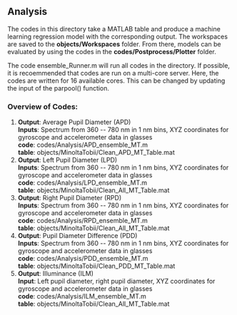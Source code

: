 ## Analysis

The codes in this directory take a MATLAB table and produce a machine learning regression model with the corresponding output. The workspaces are saved to the **objects/Workspaces** folder. From there, models can be evaluated by using the codes in the **codes/Postprocess/Plotter** folder. 

The code ensemble_Runner.m will run all codes in the directory. If possible, it is recoemmended that codes are run on a multi-core server. Here, the codes are written for 16 available cores. This can be changed by updating the input of the parpool() function.

### Overview of Codes:

   1.  **Output**: Average Pupil Diameter (APD)     
        **Inputs**:  Spectrum from 360 -- 780 nm in 1 nm bins, XYZ coordinates for gyroscope and accelerometer data in glasses<br>
        **code**:   codes/Analysis/APD_ensemble_MT.m <br>
        **table**:  objects/MinoltaTobii/Clean_APD_MT_Table.mat
   2.  **Output**: Left Pupil Diameter (LPD)<br> **Inputs**:  Spectrum from 360 -- 780 nm in 1 nm bins, XYZ coordinates for gyroscope and accelerometer data in glasses<br>
        **code**:   codes/Analysis/LPD_ensemble_MT.m<br>
        **table**:  objects/MinoltaTobii/Clean_All_MT_Table.mat
   3.  **Output**: Right Pupil Diameter (RPD)<br> **Inputs**:  Spectrum from 360 -- 780 nm in 1 nm bins, XYZ coordinates for gyroscope and accelerometer data in glasses<br>
        **code**:   codes/Analysis/RPD_ensemble_MT.m<br>
        **table**:  objects/MinoltaTobii/Clean_All_MT_Table.mat
   4.  **Output**: Pupil Diameter Difference (PDD)<br> **Inputs**:  Spectrum from 360 -- 780 nm in 1 nm bins, XYZ coordinates for gyroscope and accelerometer data in glasses<br>
        **code**:   codes/Analysis/PDD_ensemble_MT.m<br>
        **table**:  objects/MinoltaTobii/Clean_PDD_MT_Table.mat
   5.  **Output**: Illuminance (ILM)<br> **Input**:  Left pupil diameter, right pupil diameter, XYZ coordinates for gyroscope and accelerometer data in glasses <br> **code**:   codes/Analysis/ILM_ensemble_MT.m<br>
        **table**:  objects/MinoltaTobii/Clean_All_MT_Table.mat
